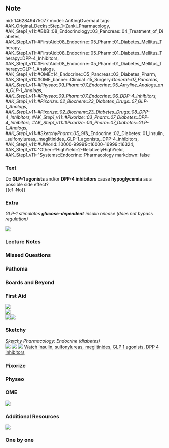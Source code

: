 ## Note
nid: 1462849475077
model: AnKingOverhaul
tags: #AK_Original_Decks::Step_1::Zanki_Pharmacology, #AK_Step1_v11::#B&B::08_Endocrinology::03_Pancreas::04_Treatment_of_Diabetes, #AK_Step1_v11::#FirstAid::08_Endocrine::05_Pharm::01_Diabetes_Mellitus_Therapy, #AK_Step1_v11::#FirstAid::08_Endocrine::05_Pharm::01_Diabetes_Mellitus_Therapy::DPP-4_Inhibitors, #AK_Step1_v11::#FirstAid::08_Endocrine::05_Pharm::01_Diabetes_Mellitus_Therapy::GLP-1_Analogs, #AK_Step1_v11::#OME::14_Endocrine::05_Pancreas::03_Diabetes_Pharm, #AK_Step1_v11::#OME_banner::Clinical::15_Surgery:_General::07_Pancreas, #AK_Step1_v11::#Physeo::09_Pharm::07_Endocrine::05_Amyline_Analogs_and_GLP-1_Analogs, #AK_Step1_v11::#Physeo::09_Pharm::07_Endocrine::06_DDP-4_Inhibitors, #AK_Step1_v11::#Pixorize::02_Biochem::23_Diabetes_Drugs::07_GLP-1_Analogs, #AK_Step1_v11::#Pixorize::02_Biochem::23_Diabetes_Drugs::08_DPP-4_Inhibitors, #AK_Step1_v11::#Pixorize::03_Pharm::07_Diabetes::DPP-4_Inhibitors, #AK_Step1_v11::#Pixorize::03_Pharm::07_Diabetes::GLP-1_Analogs, #AK_Step1_v11::#SketchyPharm::05_GI_&_Endocrine::02_Diabetes::01_Insulin,_sulfonylureas,_meglitinides,_GLP-1_agonists,_DPP-4_inhibitors, #AK_Step1_v11::#UWorld::10000-99999::16000-16999::16324, #AK_Step1_v11::^Other::^HighYield::2-RelativelyHighYield, #AK_Step1_v11::^Systems::Endocrine::Pharmacology
markdown: false

### Text
<div>
  Do <b>GLP-1 agonists</b> and/or <b>DPP-4 inhibitors</b> cause
  <b>hypoglycemia</b> as a possible side effect?
</div>
<div>
  {{c1::No}}
</div>

### Extra
<i>GLP-1 stimulates <b>glucose-dependent</b> insulin release (does
not bypass regulation)</i>
<div><img src="paste-192105297216051.jpg"></div>

### Lecture Notes


### Missed Questions


### Pathoma


### Boards and Beyond


### First Aid
<img src="paste-728576777256963.jpg">
<div><img src="paste-722838700949507.jpg"></div>
<div><img src="paste-96877282328579.jpg"><img src=
"paste-99097780420611.jpg"></div>

### Sketchy
<div>
  <i>Sketchy Pharmacology: Endocrine (diabetes)</i>
</div><img src="paste-684905549791233.jpg" class="resizer">
<img src="paste-a206fca05b7752af65553db20a50b54a54b2f5f5.png"
class="resizer"> <img src=
"paste-e6fbef453ec48f26a134a2ff64e65a49409e9c9e.png" class=
"resizer"> <a href=
"https://dashboard.sketchy.com/study/medical/courses/medical-pharmacology/units/medical-pharmacology-gi-endocrine/videos/medical-pharmacology-gi-and-endocrine-diabetes-insulin-sulfonylureas-meglitinides-glp-1-agonists-dpp-4-inhibitors?utm_source=anki&utm_medium=partnership&utm_campaign=february_update&utm_content=medical">
Watch Insulin, sulfonylureas, meglitinides, GLP 1 agonists, DPP 4
inhibitors</a>

### Pixorize


### Physeo


### OME
<div class="ome-widget">
  <a href=
  "https://onlinemeded.org/spa/surgery-general/pancreas/acquire?ref=anki">
  <img src="_OME_AnkiFlashcards_Lesson_4.png"></a>
</div>

### Additional Resources
<img src="paste-3cc4d8401f73aea33baf934cf6ac4532444d9112.png">

### One by one

